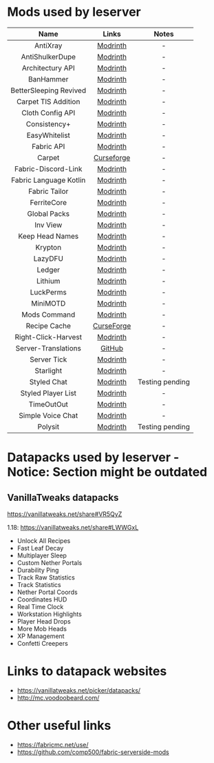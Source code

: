 # Mods used by leserver

| Name | Links | Notes |
| :-: | :-: | :-: |
| AntiXray | [Modrinth](https://modrinth.com/mod/anti-xray) | - |
| AntiShulkerDupe | [Modrinth](https://modrinth.com/mod/antishulkerdupe) | - |
| Architectury API | [Modrinth](https://modrinth.com/mod/architectury-api) | - |
| BanHammer | [Modrinth](https://modrinth.com/mod/banhammer) | - |
| BetterSleeping Revived | [Modrinth](https://modrinth.com/mod/bettersleeping-revived) | - |
| Carpet TIS Addition | [Modrinth](https://modrinth.com/mod/carpet-tis-addition) | - |
| Cloth Config API | [Modrinth](https://modrinth.com/mod/cloth-config) | - |
| Consistency+ | [Modrinth](https://modrinth.com/mod/consistencyplus) | - |
| EasyWhitelist | [Modrinth](https://modrinth.com/mod/easywhitelist) | - |
| Fabric API | [Modrinth](https://modrinth.com/mod/fabric-api) | - |
| Carpet | [Curseforge](https://www.curseforge.com/minecraft/mc-mods/carpet) | - |
| Fabric-Discord-Link | [Modrinth](https://modrinth.com/mod/fabric-discord-link) | - |
| Fabric Language Kotlin | [Modrinth](https://modrinth.com/mod/fabric-language-kotlin) | - |
| Fabric Tailor | [Modrinth](https://modrinth.com/mod/fabrictailor) | - |
| FerriteCore | [Modrinth](https://modrinth.com/mod/ferrite-core) | - |
| Global Packs | [Modrinth](https://modrinth.com/mod/globalpacks) | - |
| Inv View | [Modrinth](https://modrinth.com/mod/invview) | - |
| Keep Head Names | [Modrinth](https://modrinth.com/mod/keepheadnames) | - |
| Krypton | [Modrinth](https://modrinth.com/mod/krypton) | - |
| LazyDFU | [Modrinth](https://modrinth.com/mod/lazydfu) | - |
| Ledger | [Modrinth](https://modrinth.com/mod/ledger) | - |
| Lithium | [Modrinth](https://modrinth.com/mod/lithium) | - |
| LuckPerms | [Modrinth](https://modrinth.com/mod/luckperms) | - |
| MiniMOTD | [Modrinth](https://modrinth.com/mod/minimotd) | - |
| Mods Command | [Modrinth](https://modrinth.com/mod/mods-command) | - |
| Recipe Cache | [CurseForge](https://www.curseforge.com/minecraft/mc-mods/recipe-cache) | - |
| Right-Click-Harvest | [Modrinth](https://modrinth.com/mod/right-click-harvest) | - |
| Server-Translations | [GitHub](https://github.com/NucleoidMC/Server-Translations) | - |
| Server Tick | [Modrinth](https://modrinth.com/mod/servertick) | - |
| Starlight | [Modrinth](https://modrinth.com/mod/starlight) | - |
| Styled Chat | [Modrinth](https://modrinth.com/mod/styled-chat) | Testing pending | - |
| Styled Player List | [Modrinth](https://modrinth.com/mod/styledplayerlist) | - |
| TimeOutOut | [Modrinth](https://modrinth.com/mod/timeoutout) | - |
| Simple Voice Chat | [Modrinth](https://modrinth.com/mod/simple-voice-chat) | - |
| Polysit | [Modrinth](https://modrinth.com/mod/polysit) | Testing pending | - |

# Datapacks used by leserver - Notice: Section might be outdated

## VanillaTweaks datapacks

<https://vanillatweaks.net/share#VR5QyZ>

1\.18: <https://vanillatweaks.net/share#LWWGxL>

* Unlock All Recipes
* Fast Leaf Decay
* Multiplayer Sleep
* Custom Nether Portals
* Durability Ping
* Track Raw Statistics
* Track Statistics
* Nether Portal Coords
* Coordinates HUD
* Real Time Clock
* Workstation Highlights
* Player Head Drops
* More Mob Heads
* XP Management
* Confetti Creepers

# Links to datapack websites

* <https://vanillatweaks.net/picker/datapacks/>
* <http://mc.voodoobeard.com/>

# Other useful links

* <https://fabricmc.net/use/>
* <https://github.com/comp500/fabric-serverside-mods>
